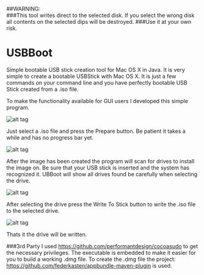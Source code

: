 ##WARNING:  
###This tool writes direct to the selected disk. If you select the wrong disk all contents on the selected dips will be destroyed. 
###Use it at your own risk.

# USBBoot  
Simple bootable USB stick creation tool for Mac OS X in Java. It is very simple to create a bootable USBStick with Mac OS X. It is just a few commands on your command line and you have perfectly bootable USB Stick created from a .iso file.  

To make the functionality available for GUI users I developed this simple program. 
 
![alt tag](https://raw.github.com/sbamamoto/USBBoot/master/src/main/resources/docimages/step1.png) 
 
Just select a .iso file and press the Prepare button. Be patient it takes a while and has no progress bar yet. 
 
![alt tag](https://raw.github.com/sbamamoto/USBBoot/master/src/main/resources/docimages/step2.png) 
 
After the image has been created the program will scan for drives to install the image on. Be sure that your USB stick is inserted and the system has recognized it. 
UBBoot will show all drives found be carefully when selecting the drive. 
 
![alt tag](https://raw.github.com/sbamamoto/USBBoot/master/src/main/resources/docimages/step3.png) 
 
After selecting the drive press the Write To Stick button to write the .iso file to the selected drive. 
 
![alt tag](https://raw.github.com/sbamamoto/USBBoot/master/src/main/resources/docimages/step4.png) 
 
Thats it the drive will be written. 
 
###3rd Party 
I used https://github.com/performantdesign/cocoasudo to get the necessary privileges. The executable is embedded to make it easier for you to build a working .dmg file. 
To create the .dmg file the project: https://github.com/federkasten/appbundle-maven-plugin is used. 
 
